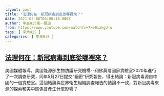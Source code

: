 ```yaml
---
layout: post
title: "法理何在：新冠病毒到底從哪裡來？"
date: 2021-05-08T00:00:16.000Z
author: 李肅Hi5第一頻道
from: https://www.youtube.com/watch?v=7ke9iakgU-o
tags: [ 李肃Hi5 ]
categories: [ 李肃Hi5 ]
---
```

<!--1620432016000-->
[法理何在：新冠病毒到底從哪裡來？](https://www.youtube.com/watch?v=7ke9iakgU-o)
------

<div>
美國媒體報導，美國能源部生物防護研究機構--利佛莫爾國家實驗室2020年進行了一次調查研究，同年5月27日提交“絕密”研究報告，得出結論：新冠病毒源自中國的一個實驗室。這個結論與世界衛生組織調查報告的結論不一致，對新冠病毒來源的探索和美中關係會產生什麼影響？
</div>
